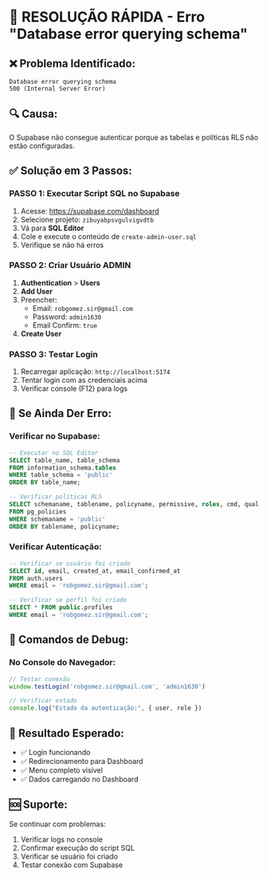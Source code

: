 # 🚨 RESOLUÇÃO RÁPIDA - Erro "Database error querying schema"

## ❌ **Problema Identificado:**
```
Database error querying schema
500 (Internal Server Error)
```

## 🔍 **Causa:**
O Supabase não consegue autenticar porque as tabelas e políticas RLS não estão configuradas.

## ✅ **Solução em 3 Passos:**

### **PASSO 1: Executar Script SQL no Supabase**
1. Acesse: https://supabase.com/dashboard
2. Selecione projeto: `zibuyabpsvgulvigvdtb`
3. Vá para **SQL Editor**
4. Cole e execute o conteúdo de `create-admin-user.sql`
5. Verifique se não há erros

### **PASSO 2: Criar Usuário ADMIN**
1. **Authentication** > **Users**
2. **Add User**
3. Preencher:
   - Email: `robgomez.sir@gmail.com`
   - Password: `admin1630`
   - Email Confirm: `true`
4. **Create User**

### **PASSO 3: Testar Login**
1. Recarregar aplicação: `http://localhost:5174`
2. Tentar login com as credenciais acima
3. Verificar console (F12) para logs

## 🚨 **Se Ainda Der Erro:**

### **Verificar no Supabase:**
```sql
-- Executar no SQL Editor
SELECT table_name, table_schema 
FROM information_schema.tables 
WHERE table_schema = 'public'
ORDER BY table_name;

-- Verificar políticas RLS
SELECT schemaname, tablename, policyname, permissive, roles, cmd, qual
FROM pg_policies
WHERE schemaname = 'public'
ORDER BY tablename, policyname;
```

### **Verificar Autenticação:**
```sql
-- Verificar se usuário foi criado
SELECT id, email, created_at, email_confirmed_at 
FROM auth.users 
WHERE email = 'robgomez.sir@gmail.com';

-- Verificar se perfil foi criado
SELECT * FROM public.profiles 
WHERE email = 'robgomez.sir@gmail.com';
```

## 🔧 **Comandos de Debug:**

### **No Console do Navegador:**
```javascript
// Testar conexão
window.testLogin('robgomez.sir@gmail.com', 'admin1630')

// Verificar estado
console.log("Estado da autenticação:", { user, role })
```

## 📱 **Resultado Esperado:**
- ✅ Login funcionando
- ✅ Redirecionamento para Dashboard
- ✅ Menu completo visível
- ✅ Dados carregando no Dashboard

## 🆘 **Suporte:**
Se continuar com problemas:
1. Verificar logs no console
2. Confirmar execução do script SQL
3. Verificar se usuário foi criado
4. Testar conexão com Supabase
